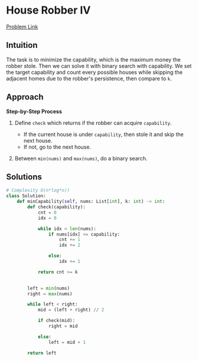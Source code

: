 **House Robber IV**
=
[Problem Link](https://leetcode.com/problems/house-robber-iv/description)

## Intuition
The task is to minimize the capability, which is the maximum money the robber stole. Then we can solve 
it with binary search with capability. We set the target capability and count every possible houses while 
skipping the adjacent homes due to the robber's persistence, then compare to `k`.

## Approach
**Step-by-Step Process**

1. Define `check` which returns if the robber can acquire `capability`.
    - If the current house is under `capability`, then stole it and skip the next house.
    - If not, go to the next house.

2. Between `min(nums)` and `max(nums)`, do a binary search.
  
## Solutions
```python
# Complexity O(n*log*n))
class Solution:
    def minCapability(self, nums: List[int], k: int) -> int:
        def check(capability):
            cnt = 0
            idx = 0

            while idx < len(nums):
                if nums[idx] <= capability:
                    cnt += 1
                    idx += 2

                else:
                    idx += 1

            return cnt >= k

        
        left = min(nums)
        right = max(nums)

        while left < right:
            mid = (left + right) // 2

            if check(mid):
                right = mid

            else:
                left = mid + 1

        return left
```
